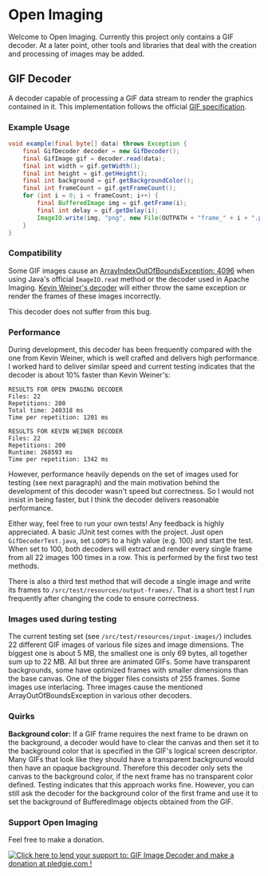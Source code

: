 Open Imaging
============

Welcome to Open Imaging. Currently this project only contains a GIF decoder. At a later point, other tools and libraries that deal with the creation and processing of images may be added.

## GIF Decoder

A decoder capable of processing a GIF data stream to render the graphics contained in it. This implementation follows the official <A HREF="http://www.w3.org/Graphics/GIF/spec-gif89a.txt">GIF specification</A>.

### Example Usage
```java
void example(final byte[] data) throws Exception {
	final GifDecoder decoder = new GifDecoder();
	final GifImage gif = decoder.read(data);
	final int width = gif.getWidth();
	final int height = gif.getHeight();
	final int background = gif.getBackgroundColor();
	final int frameCount = gif.getFrameCount();
	for (int i = 0; i < frameCount; i++) {
		final BufferedImage img = gif.getFrame(i);
		final int delay = gif.getDelay(i);
		ImageIO.write(img, "png", new File(OUTPATH + "frame_" + i + ".png"));
	}
}
```

### Compatibility

Some GIF images cause an <a href="http://stackoverflow.com/questions/22259714/arrayindexoutofboundsexception-4096-while-reading-gif-file">ArrayIndexOutOfBoundsException: 4096</a> when using Java's official `ImageIO.read` method or the decoder used in Apache Imaging. <a href="http://www.fmsware.com/stuff/gif.html">Kevin Weiner's decoder</a> will either throw the same exception or render the frames of these images incorrectly.

This decoder does not suffer from this bug.

### Performance

During development, this decoder has been frequently compared with the one from Kevin Weiner, which is well crafted and delivers high performance. I worked hard to deliver similar speed and current testing indicates that the decoder is about 10% faster than Kevin Weiner's:

    RESULTS FOR OPEN IMAGING DECODER
    Files: 22
    Repetitions: 200
    Total time: 240318 ms
    Time per repetition: 1201 ms

    RESULTS FOR KEVIN WEINER DECODER
    Files: 22
    Repetitions: 200
    Runtime: 268593 ms
    Time per repetition: 1342 ms

However, performance heavily depends on the set of images used for testing (see next paragraph) and the main motivation behind the development of this decoder wasn't speed but correctness. So I would not insist in being faster, but I think the decoder delivers reasonable performance.

Either way, feel free to run your own tests! Any feedback is highly appreciated. A basic JUnit test comes with the project. Just open `GifDecoderTest.java`, set `LOOPS` to a high value (e.g. 100) and start the test. When set to 100, both decoders will extract and render every single frame from all 22 images 100 times in a row. This is performed by the first two
test methods.

There is also a third test method that will decode a single image and write its frames to `/src/test/resources/output-frames/`. That is a short test I run frequently after changing the code to ensure correctness.

### Images used during testing

The current testing set (see `/src/test/resources/input-images/`) includes 22 different GIF images of various file sizes and image dimensions. The biggest one is about 5 MB, the smallest one is only 69 bytes, all together sum up to 22 MB. All but three are animated GIFs. Some have transparent backgrounds, some have optimized frames with smaller dimensions than the base canvas. One of the bigger files consists of 255 frames. Some images use interlacing. Three images cause the mentioned ArrayOutOfBoundsException in various other decoders.

### Quirks

<b>Background color:</b> If a GIF frame requires the next frame to be drawn on the background, a decoder would have to clear the canvas and then set it to the background color that is specified in the GIF's logical screen descriptor. Many GIFs that look like they should have a transparent background would then have an opaque background. Therefore this decoder only sets the canvas to the background color, if the next frame has no transparent color defined. Testing indicates that this approach works fine. However, you can still ask the decoder for the background color of the first frame and use it to set the background of BufferedImage objects obtained from the GIF.

### Support Open Imaging

Feel free to make a donation.

<a href='https://pledgie.com/campaigns/26861'><img alt='Click here to lend your support to: GIF Image Decoder and make a donation at pledgie.com !' src='https://pledgie.com/campaigns/26861.png?skin_name=chrome' border='0' ></a>